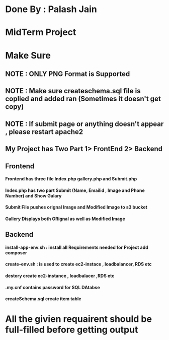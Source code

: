 # Done By : Palash Jain
# MidTerm Project 

# Make Sure
## NOTE : ONLY PNG Format is Supported 
## NOTE : Make sure createschema.sql file is coplied and added ran (Sometimes it doesn't get copy)
## NOTE : If submit page or anything doesn't appear , please restart apache2

## My Project has Two Part 1> FrontEnd 2> Backend

## Frontend 
#### Frontend has three file Index.php gallery.php and Submit.php
#### Index.php has two part Submit (Name, Emailid , Image and Phone Number)  and Show Galary
#### Submit File pushes orignal Image and Modified Image to s3 bucket 
#### Gallery Displays both ORignal as well as Modified Image  

## Backend

#### install-app-env.sh : install all Requirements needed for Project add composer 
#### create-env.sh :  is used to create ec2-instace , loadbalancer, RDS etc 
#### destory create ec2-instance , loadbalacer ,RDS etc 

#### .my.cnf contains password for SQL DAtabse
#### createSchema.sql create item table 


# All the givien requairent should be full-filled before getting output
